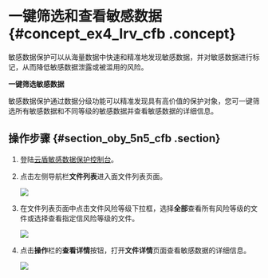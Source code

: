 # 一键筛选和查看敏感数据 {#concept_ex4_lrv_cfb .concept}

敏感数据保护可以从海量数据中快速和精准地发现敏感数据，并对敏感数据进行标记，从而降低敏感数据泄露或被滥用的风险。

**一键筛选敏感数据**

敏感数据保护通过数据分级功能可以精准发现具有高价值的保护对象，您可一键筛选所有敏感数据和不同等级的敏感数据并查看敏感数据的详细信息。

## 操作步骤 {#section_oby_5n5_cfb .section}

1.  登陆[云盾敏感数据保护控制台](https://yundunnext-pre.console.aliyun.com/?p=sddp&accounttraceid=8c6b3535-f65e-4ef2-a2ac-744be5154805#/overview)。
2.  点击左侧导航栏**文件列表**进入面文件列表页面。

    ![](http://static-aliyun-doc.oss-cn-hangzhou.aliyuncs.com/assets/img/21319/153682041511834_zh-CN.png)

3.  在文件列表页面中点击文件风险等级下拉框，选择**全部**查看所有风险等级的文件或选择查看指定信风险等级的文件。

    ![](http://static-aliyun-doc.oss-cn-hangzhou.aliyuncs.com/assets/img/21319/153682041511830_zh-CN.png)

4.  点击**操作**栏的**查看详情**按钮，打开**文件详情**页面查看敏感数据的详细信息。

    ![](http://static-aliyun-doc.oss-cn-hangzhou.aliyuncs.com/assets/img/21319/153682041511833_zh-CN.png)


